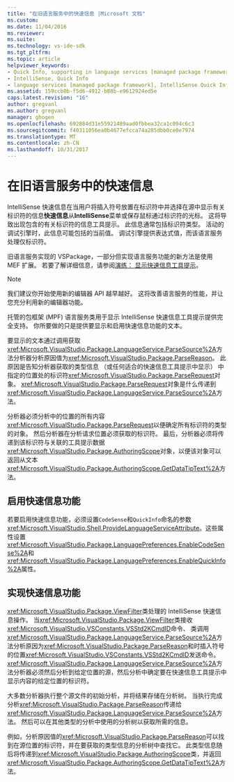 ```yaml
---
title: "在旧语言服务中的快速信息 |Microsoft 文档"
ms.custom: 
ms.date: 11/04/2016
ms.reviewer: 
ms.suite: 
ms.technology: vs-ide-sdk
ms.tgt_pltfrm: 
ms.topic: article
helpviewer_keywords:
- Quick Info, supporting in language services [managed package framework]
- IntelliSense, Quick Info
- language services [managed package framework], IntelliSense Quick Info
ms.assetid: 159ccb0b-f5d6-4912-b88b-e9612924ed5e
caps.latest.revision: "16"
author: gregvanl
ms.author: gregvanl
manager: ghogen
ms.openlocfilehash: 692884d31e55921489aad0fbbea32ca1c094c6c3
ms.sourcegitcommit: f40311056ea0b4677efcca74a285dbb0ce0e7974
ms.translationtype: MT
ms.contentlocale: zh-CN
ms.lasthandoff: 10/31/2017
---
```

# <a name="quick-info-in-a-legacy-language-service"></a>在旧语言服务中的快速信息
IntelliSense 快速信息在当用户将插入符号放置在标识符中并选择在源中显示有关标识符的信息**快速信息**从**IntelliSense**菜单或保存鼠标通过标识符的光标。 这将导致出现包含的有关标识符的信息工具提示。 此信息通常包括标识符类型。 活动的调试引擎时，此信息可能包括的当前值。 调试引擎提供表达式值，而该语言服务处理仅标识符。  
  
 旧语言服务实现的 VSPackage，一部分但实现语言服务功能的新方法是使用 MEF 扩展。 若要了解详细信息，请参阅[演练： 显示快速信息工具提示](../../extensibility/walkthrough-displaying-quickinfo-tooltips.md)。  
  
> [!NOTE]
>  我们建议你开始使用新的编辑器 API 越早越好。 这将改善语言服务的性能，并让您充分利用新的编辑器功能。  
  
 托管的包框架 (MPF) 语言服务类用于显示 IntelliSense 快速信息工具提示提供完全支持。 你所要做的只是提供要显示和启用快速信息功能的文本。  
  
 要显示的文本通过调用获取<xref:Microsoft.VisualStudio.Package.LanguageService.ParseSource%2A>方法分析器分析原因值为<xref:Microsoft.VisualStudio.Package.ParseReason>。 此原因是告知分析器获取的类型信息 （或任何适合的快速信息工具提示中显示） 中指定的位置处的标识符<xref:Microsoft.VisualStudio.Package.ParseRequest>对象。 <xref:Microsoft.VisualStudio.Package.ParseRequest>对象是什么传递到<xref:Microsoft.VisualStudio.Package.LanguageService.ParseSource%2A>方法。  
  
 分析器必须分析中的位置的所有内容<xref:Microsoft.VisualStudio.Package.ParseRequest>以便确定所有标识符的类型的对象。 然后分析器在分析请求位置必须获取的标识符。 最后，分析器必须将传递到该标识符与关联的工具提示数据<xref:Microsoft.VisualStudio.Package.AuthoringScope>对象，以便该对象可以返回从文本<xref:Microsoft.VisualStudio.Package.AuthoringScope.GetDataTipText%2A>方法。  
  
## <a name="enabling-the-quick-info-feature"></a>启用快速信息功能  
 若要启用快速信息功能，必须设置`CodeSense`和`QuickInfo`命名的参数<xref:Microsoft.VisualStudio.Shell.ProvideLanguageServiceAttribute>。这些属性设置<xref:Microsoft.VisualStudio.Package.LanguagePreferences.EnableCodeSense%2A>和<xref:Microsoft.VisualStudio.Package.LanguagePreferences.EnableQuickInfo%2A>属性。  
  
## <a name="implementing-the-quick-info-feature"></a>实现快速信息功能  
 <xref:Microsoft.VisualStudio.Package.ViewFilter>类处理的 IntelliSense 快速信息操作。 当<xref:Microsoft.VisualStudio.Package.ViewFilter>类接收<xref:Microsoft.VisualStudio.VSConstants.VSStd2KCmdID>命令、 类调用<xref:Microsoft.VisualStudio.Package.LanguageService.ParseSource%2A>方法分析原因为<xref:Microsoft.VisualStudio.Package.ParseReason>和时插入符号的位置<xref:Microsoft.VisualStudio.VSConstants.VSStd2KCmdID>发送命令。 <xref:Microsoft.VisualStudio.Package.LanguageService.ParseSource%2A>方法分析器必须然后分析到给定位置的源，然后分析中确定要在快速信息工具提示中显示内容的给定位置的标识符。  
  
 大多数分析器执行整个源文件的初始分析，并将结果存储在分析树。 当执行完成分析<xref:Microsoft.VisualStudio.Package.ParseReason>传递给<xref:Microsoft.VisualStudio.Package.LanguageService.ParseSource%2A>方法。 然后可以在其他类型的分析中使用的分析树以获取所需的信息。  
  
 例如，分析原因值的<xref:Microsoft.VisualStudio.Package.ParseReason>可以找到在源位置的标识符，并在要获取的类型信息的分析树中查找它。 此类型信息随后将传递到<xref:Microsoft.VisualStudio.Package.AuthoringScope>类，并返回<xref:Microsoft.VisualStudio.Package.AuthoringScope.GetDataTipText%2A>方法。